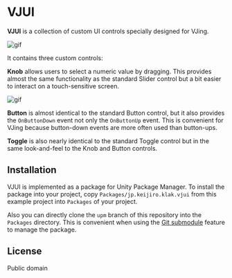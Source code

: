 VJUI
====

**VJUI** is a collection of custom UI controls specially designed for VJing.

![gif](http://66.media.tumblr.com/79e789d00361cd5002d36dcc394aaaa7/tumblr_og2kkyoNgI1qio469o1_320.gif)

It contains three custom controls:

**Knob** allows users to select a numeric value by dragging. This provides
almost the same functionality as the standard Slider control but a bit easier
to interact on a touch-sensitive screen.

![gif](http://66.media.tumblr.com/d094fed9d1ae7f7cf1d8de5e1ce4da74/tumblr_og62oqbDjZ1qio469o1_320.gif)

**Button** is almost identical to the standard Button control, but it also
provides the `OnButtonDown` event not only the `OnButtonUp` event. This is
convenient for VJing because button-down events are more often used than
button-ups.

**Toggle** is also nearly identical to the standard Toggle control but in the
same look-and-feel to the Knob and Button controls.

Installation
------------

VJUI is implemented as a package for Unity Package Manager. To install the
package into your project, copy `Packages/jp.keijiro.klak.vjui` from this
example project into `Packages` of your project.

Also you can directly clone the `upm` branch of this repository into the
`Packages` directory. This is convenient when using the [Git submodule] feature
to manage the package.

[Git submodule]: https://git-scm.com/book/en/v2/Git-Tools-Submodules

License
-------

Public domain
